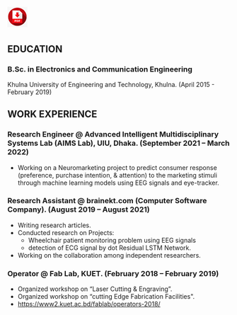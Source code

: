 # [![pdf icon](/assets/cvpdf/pdf.png "Download Ananna's cv")](assets/cv/Ananna_CV.pdf) <br>


## EDUCATION
### B.Sc. in Electronics and Communication Engineering

Khulna University of Engineering and Technology, Khulna. (April 2015 - February 2019)

## WORK EXPERIENCE
### Research Engineer @ Advanced Intelligent Multidisciplinary Systems Lab (AIMS Lab), UIU, Dhaka.  (September 2021 – March 2022)

* Working on a Neuromarketing project to predict consumer response (preference, purchase intention, & attention) to the marketing stimuli through machine learning models using EEG signals and eye-tracker.

### Research Assistant @ brainekt.com (Computer Software Company). (August 2019 – August 2021)

* Writing research articles.
* Conducted research on Projects:
   - Wheelchair patient monitoring problem using EEG signals
   - detection of ECG signal by dot Residual LSTM Network.
* Working on the collaboration among independent researchers.

### Operator @ Fab Lab, KUET. (February 2018 – February 2019)
* Organized workshop on “Laser Cutting & Engraving”.
* Organized workshop on “cutting Edge Fabrication Facilities".
* https://www2.kuet.ac.bd/fablab/operators-2018/

